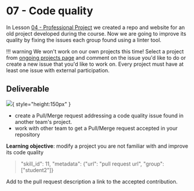 # 07 - Code quality

In Lesson [04 - Professional Project](../04-professional-project) we created a repo and website for an old project developed during the course. Now we are going to improve its quality by fixing the issues each group found using a linter tool. 

!!! warning
    We won't work on our own projects this time! Select a project from [ongoing projects page](../../projects/2024/2/index.md) and comment on the issue you'd like to do or create a new issue that you'd like to work on. Every project must have at least one issue with external participation. 


## Deliverable

![](icon.svg){ style="height:150px" }

- create a Pull/Merge request addressing a code quality issue found in another team's project. 
- work with other team to get a Pull/Merge request accepted in your repository

**Learning objective**: modify a project you are not familiar with and improve its code quality

> "skill_id": 11, "metadata": {"url": "pull request url", "group": ["student2"]}

Add to the pull request description a link to the accepted contribution. 
